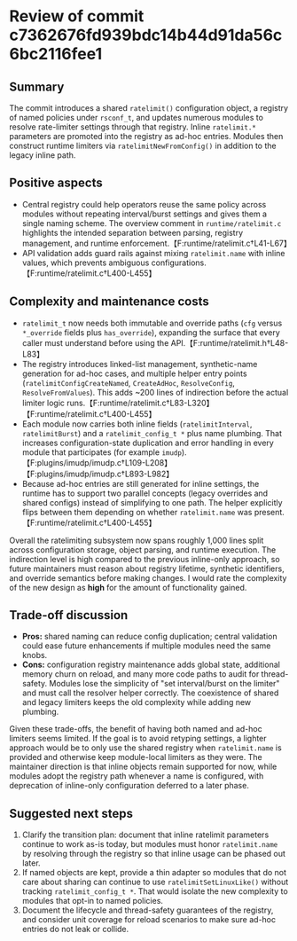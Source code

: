 # Review of commit c7362676fd939bdc14b44d91da56c6bc2116fee1

## Summary
The commit introduces a shared `ratelimit()` configuration object, a registry of named policies under `rsconf_t`, and updates numerous modules to resolve rate-limiter settings through that registry. Inline `ratelimit.*` parameters are promoted into the registry as ad-hoc entries. Modules then construct runtime limiters via `ratelimitNewFromConfig()` in addition to the legacy inline path.

## Positive aspects
* Central registry could help operators reuse the same policy across modules without repeating interval/burst settings and gives them a single naming scheme. The overview comment in `runtime/ratelimit.c` highlights the intended separation between parsing, registry management, and runtime enforcement.【F:runtime/ratelimit.c†L41-L67】
* API validation adds guard rails against mixing `ratelimit.name` with inline values, which prevents ambiguous configurations.【F:runtime/ratelimit.c†L400-L455】

## Complexity and maintenance costs
* `ratelimit_t` now needs both immutable and override paths (`cfg` versus `*_override` fields plus `has_override`), expanding the surface that every caller must understand before using the API.【F:runtime/ratelimit.h†L48-L83】
* The registry introduces linked-list management, synthetic-name generation for ad-hoc cases, and multiple helper entry points (`ratelimitConfigCreateNamed`, `CreateAdHoc`, `ResolveConfig`, `ResolveFromValues`). This adds ~200 lines of indirection before the actual limiter logic runs.【F:runtime/ratelimit.c†L83-L320】【F:runtime/ratelimit.c†L400-L455】
* Each module now carries both inline fields (`ratelimitInterval`, `ratelimitBurst`) and a `ratelimit_config_t *` plus name plumbing. That increases configuration-state duplication and error handling in every module that participates (for example `imudp`).【F:plugins/imudp/imudp.c†L109-L208】【F:plugins/imudp/imudp.c†L893-L982】
* Because ad-hoc entries are still generated for inline settings, the runtime has to support two parallel concepts (legacy overrides and shared configs) instead of simplifying to one path. The helper explicitly flips between them depending on whether `ratelimit.name` was present.【F:runtime/ratelimit.c†L400-L455】

Overall the ratelimiting subsystem now spans roughly 1,000 lines split across configuration storage, object parsing, and runtime execution. The indirection level is high compared to the previous inline-only approach, so future maintainers must reason about registry lifetime, synthetic identifiers, and override semantics before making changes. I would rate the complexity of the new design as **high** for the amount of functionality gained.

## Trade-off discussion
* **Pros:** shared naming can reduce config duplication; central validation could ease future enhancements if multiple modules need the same knobs.
* **Cons:** configuration registry maintenance adds global state, additional memory churn on reload, and many more code paths to audit for thread-safety. Modules lose the simplicity of "set interval/burst on the limiter" and must call the resolver helper correctly. The coexistence of shared and legacy limiters keeps the old complexity while adding new plumbing.

Given these trade-offs, the benefit of having both named and ad-hoc limiters seems limited. If the goal is to avoid retyping settings, a lighter approach would be to only use the shared registry when `ratelimit.name` is provided and otherwise keep module-local limiters as they were. The maintainer direction is that inline objects remain supported for now, while modules adopt the registry path whenever a name is configured, with deprecation of inline-only configuration deferred to a later phase.

## Suggested next steps
1. Clarify the transition plan: document that inline ratelimit parameters continue to work as-is today, but modules must honor `ratelimit.name` by resolving through the registry so that inline usage can be phased out later.
2. If named objects are kept, provide a thin adapter so modules that do not care about sharing can continue to use `ratelimitSetLinuxLike()` without tracking `ratelimit_config_t *`. That would isolate the new complexity to modules that opt-in to named policies.
3. Document the lifecycle and thread-safety guarantees of the registry, and consider unit coverage for reload scenarios to make sure ad-hoc entries do not leak or collide.
